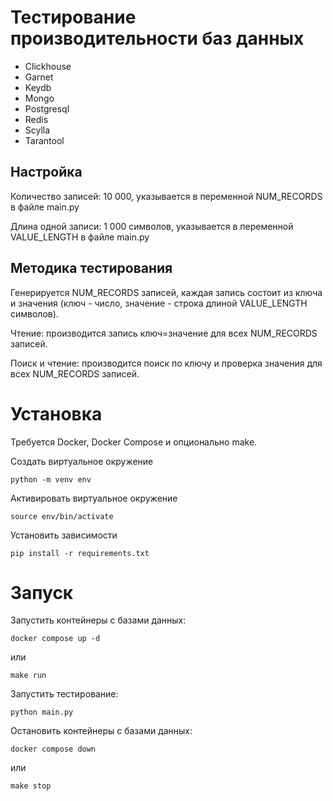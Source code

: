 # Тестирование производительности баз данных

- Clickhouse
- Garnet
- Keydb
- Mongo
- Postgresql
- Redis
- Scylla
- Tarantool

## Настройка

Количество записей: 10 000, указывается в переменной NUM_RECORDS в файле main.py

Длина одной записи: 1 000 символов, указывается в переменной VALUE_LENGTH в файле main.py

## Методика тестирования

Генерируется NUM_RECORDS записей, каждая запись состоит из ключа и значения (ключ - число, значение - строка длиной VALUE_LENGTH символов).

Чтение: производится запись ключ=значение для всех NUM_RECORDS записей.

Поиск и чтение: производится поиск по ключу и проверка значения для всех NUM_RECORDS записей.

# Установка

Требуется Docker, Docker Compose и опционально make.

Создать виртуальное окружение
```
python -m venv env
```

Активировать виртуальное окружение
```
source env/bin/activate
```

Установить зависимости
```
pip install -r requirements.txt
```

# Запуск

Запустить контейнеры с базами данных:

```
docker compose up -d
```
или
```
make run
```

Запустить тестирование:
```
python main.py
```

Остановить контейнеры с базами данных:
```
docker compose down
```
или
```
make stop
```
